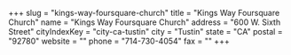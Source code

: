 +++
slug = "kings-way-foursquare-church"
title = "Kings Way Foursquare Church"
name = "Kings Way Foursquare Church"
address = "600 W. Sixth Street"
cityIndexKey = "city-ca-tustin"
city = "Tustin"
state = "CA"
postal = "92780"
website = ""
phone = "714-730-4054"
fax = ""
+++
